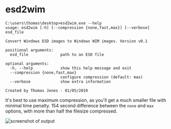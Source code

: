 # esd2wim
```
C:\users\thomas\desktop>esd2wim.exe --help
usage: esd2wim [-h] [--compression {none,fast,max}] [--verbose] esd_file

Convert Windows ESD images to Windows WIM images. Version v0.1

positional arguments:
  esd_file              path to an ESD file

optional arguments:
  -h, --help            show this help message and exit
  --compression {none,fast,max}
                        configure compression (default: max)
  --verbose             show extra information

Created by Thomas Jones - 01/05/2019
```

It's best to use maximum compression, as you'll get a much smaller file with minimal time penalty. 154 second difference between the `none` and `max` options, with more than half the filesize compressed.

![screenshot of output](https://tjone270.org/assets/esd2wim_output.PNG)
